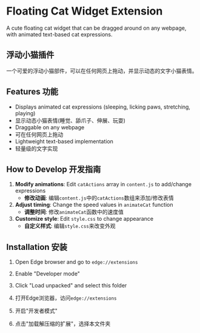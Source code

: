 # Floating Cat Widget Extension

A cute floating cat widget that can be dragged around on any webpage, with animated text-based cat expressions.

## 浮动小猫插件

一个可爱的浮动小猫部件，可以在任何网页上拖动，并显示动态的文字小猫表情。

## Features 功能

- Displays animated cat expressions (sleeping, licking paws, stretching, playing)
- 显示动态小猫表情(睡觉、舔爪子、伸展、玩耍)
- Draggable on any webpage
- 可在任何网页上拖动
- Lightweight text-based implementation
- 轻量级的文字实现

## How to Develop 开发指南

1. **Modify animations**: Edit `catActions` array in `content.js` to add/change expressions
   - **修改动画**: 编辑`content.js`中的`catActions`数组来添加/修改表情
2. **Adjust timing**: Change the speed values in `animateCat` function
   - **调整时间**: 修改`animateCat`函数中的速度值
3. **Customize style**: Edit `style.css` to change appearance
   - **自定义样式**: 编辑`style.css`来改变外观

## Installation 安装

1. Open Edge browser and go to `edge://extensions`
2. Enable "Developer mode"
3. Click "Load unpacked" and select this folder

1. 打开Edge浏览器，访问`edge://extensions`
2. 开启"开发者模式"
3. 点击"加载解压缩的扩展"，选择本文件夹
